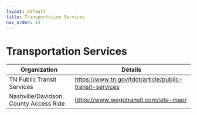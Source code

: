 ```yaml
---
layout: default
title: Transportation Services
nav_order: 14
---
```

# Transportation Services

| Organization | Details |
|---|---|
| TN Public Transit Services | https://www.tn.gov/tdot/article/public-transit-services |
| Nashville/Davidson County Access Ride | https://www.wegotransit.com/site-map/ |